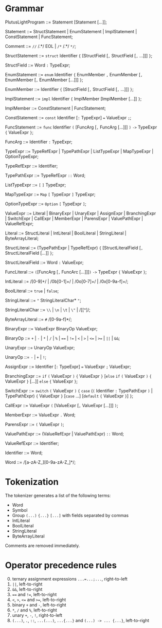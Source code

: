 # Grammar

PlutusLightProgram ::= Statement [Statement [...]];

Statement ::= StructStatement | EnumStatement | ImplStatement | ConstStatement | FuncStatement;

Comment ::= `//` /.\*/ EOL | `/*` /.\*/ `*/`;

StructStatement ::= `struct` Identifier `{`
    [StructField [`,` StructField [`,` ...]]]
`}`; 

StructField ::= Word `:` TypeExpr;

EnumStatement ::= `enum` Identifier `{`
    EnumMember `,` EnumMember [`,` EnumMember [`,` EnumMember [...]]]
`}`;

EnumMember ::= Identifier `{`
    [StructField [`,` StructField [`,` ...]]]
`}`;

ImplStatement ::= `impl` Identifier `{`
    ImplMember [ImplMember [...]]
`}`;

ImplMember ::= ConstStatement | FuncStatement;

ConstStatement ::= `const` Identifier [`:` TypeExpr] `=` ValueExpr `;`;

FuncStatement ::= `func` Identifier `(` [FuncArg [`,` FuncArg [...]]] `)` `->` TypeExpr `{` ValueExpr `}`;

FuncArg ::= Identifier `:` TypeExpr;

TypeExpr ::= TypeRefExpr | TypePathExpr | ListTypeExpr | MapTypeExpr | OptionTypeExpr;

TypeRefExpr ::= Identifier;

TypePathExpr ::= TypeRefExpr `::` Word;

ListTypeExpr ::= `[` `]` TypeExpr;

MapTypeExpr ::= `Map` `[` TypeExpr `]` TypeExpr;

OptionTypeExpr ::= `Option` `[` TypeExpr `]`;

ValueExpr ::= Literal | BinaryExpr | UnaryExpr | AssignExpr | BranchingExpr | SwitchExpr | CallExpr | MemberExpr | ParensExpr | ValuePathExpr | ValueRefExpr;

Literal ::= StructLiteral | IntLiteral | BoolLiteral | StringLiteral | ByteArrayLiteral;

StructLiteral ::= (TypePathExpr | TypeRefExpr) `{`
    [StructLiteralField [`,` StructLiteralField [...]]
`}`;

StructLiteralField ::= Word `:` ValueExpr;

FuncLiteral ::= `(`[FuncArg [`,` FuncArc [...]]]`)` `->` TypeExpr `{` ValueExpr `}`;

IntLiteral ::= /[0-9]+/ | /0b[0-1]+/ | /0o[0-7]+/ | /0x[0-9a-f]+/;

BoolLiteral ::= `true` | `false`;

StringLiteral ::= `"` StringLiteralChar* `"`;

StringLiteralChar ::= `\\` | `\n` | `\t` | `\"` | /[[^\]/;

ByteArrayLiteral ::= `#` /[0-9a-f]*/;

BinaryExpr ::= ValueExpr BinaryOp ValueExpr;

BinaryOp ::= `+` | `-` | `*` | `/` | `%` | `==` | `!=` | `<` | `>` | `<=` | `>=` | `||` | `&&`;

UnaryExpr ::= UnaryOp ValueExpr;

UnaryOp ::= `-` | `+` | `!`;

AssignExpr ::= Identifier [`:` TypeExpr] `=` ValueExpr `;` ValueExpr;

BranchingExpr ::= `if` `(` ValueExpr `)` `{` ValueExpr `}` [`else` `if` `(` ValueExpr `)` `{` ValueExpr `}` [...]] `else` `{` ValueExpr `}`;

SwitchExpr ::= `switch` `(` ValueExpr `)` `{` 
  `case` (`(` Identifier `:` TypePathExpr `)` | TypePathExpr) `{` ValueExpr `}`
  [`case` ...]
  [`default` `{` ValueExpr `}`]
`}`;

CallExpr ::= ValueExpr `(` [ValueExpr [`,` ValueExpr [...]]] `)`;

MemberExpr ::= ValueExpr `.` Word;

ParensExpr ::= `(` ValueExpr `)`;

ValuePathExpr ::= (ValueRefExpr | ValuePathExpr) `::` Word;

ValueRefExpr ::= Identifier;

Identifier ::= Word;

Word ::= /[a-zA-Z_][0-9a-zA-Z_]*/;


# Tokenization
The tokenizer generates a list of the following terms:
* Word
* Symbol
* Group `(...)` `{...}` `[...]` with fields separated by commas
* IntLiteral
* BoolLiteral
* StringLiteral
* ByteArrayLiteral

Comments are removed immediately.

# Operator precedence rules
0. ternary assignment expressions `...=...;...`, right-to-left
1. `||`, left-to-right
2. `&&`, left-to-right
3. `==` and `!=`, left-to-right
4. `<`, `>`, `<=` and `>=`, left-to-right
5. binary `+` and `-`, left-to-right
6. `*`, `/` and `%`, left-to-right
7. unary `+`, `-`, `!`, right-to-left
8. `(...)`, `.`, `::`, `...(...)`, `...{...}` and `(...) -> ... {...}`, left-to-right